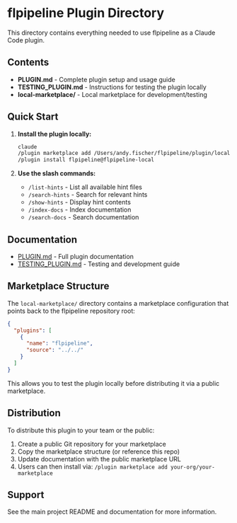 # flpipeline Plugin Directory

This directory contains everything needed to use flpipeline as a Claude Code plugin.

## Contents

- **PLUGIN.md** - Complete plugin setup and usage guide
- **TESTING_PLUGIN.md** - Instructions for testing the plugin locally
- **local-marketplace/** - Local marketplace for development/testing

## Quick Start

1. **Install the plugin locally:**
   ```bash
   claude
   /plugin marketplace add /Users/andy.fischer/flpipeline/plugin/local-marketplace
   /plugin install flpipeline@flpipeline-local
   ```

2. **Use the slash commands:**
   - `/list-hints` - List all available hint files
   - `/search-hints` - Search for relevant hints
   - `/show-hints` - Display hint contents
   - `/index-docs` - Index documentation
   - `/search-docs` - Search documentation

## Documentation

- [PLUGIN.md](./PLUGIN.md) - Full plugin documentation
- [TESTING_PLUGIN.md](./TESTING_PLUGIN.md) - Testing and development guide

## Marketplace Structure

The `local-marketplace/` directory contains a marketplace configuration that points back to the flpipeline repository root:

```json
{
  "plugins": [
    {
      "name": "flpipeline",
      "source": "../../"
    }
  ]
}
```

This allows you to test the plugin locally before distributing it via a public marketplace.

## Distribution

To distribute this plugin to your team or the public:

1. Create a public Git repository for your marketplace
2. Copy the marketplace structure (or reference this repo)
3. Update documentation with the public marketplace URL
4. Users can then install via: `/plugin marketplace add your-org/your-marketplace`

## Support

See the main project README and documentation for more information.
